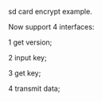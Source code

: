 
sd card encrypt example.

Now support 4 interfaces:

1 get version;

2 input key;

3 get key;

4 transmit data;
